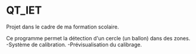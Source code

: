 # QT_IET
Projet dans le cadre de ma formation scolaire.

Ce programme permet la détection d'un cercle (un ballon) dans des zones.
  -Système de calibration.
  -Prévisualisation du calibrage.
